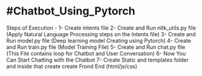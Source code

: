 # #Chatbot_Using_Pytorch
Steps of Execution -
1- Create intents file
2- Create and Run nltk_utils.py file (Apply Natural Language Processing steps on the Intents file)
3- Create and Run model.py file (Deep learning model Creating using Pytorch)
4- Create and Run train.py file (Model Training File)
5- Create and Run chat.py file (This File contains loop for Chatbot and User Conversation)
6- Now You Can Start Chatting with the Chatbot
7- Create Static and templates folder and inside that create create Frond End (html/js/css)